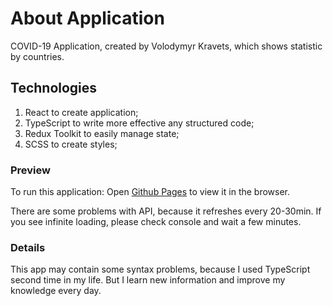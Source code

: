 # About Application

COVID-19 Application, created by Volodymyr Kravets, which shows statistic by countries.

## Technologies

1. React to create application;
2. TypeScript to write more effective any structured code;
3. Redux Toolkit to easily manage state;
4. SCSS to create styles;

### Preview

To run this application:
Open [Github Pages](http://localhost:3000) to view it in the browser.

There are some problems with API, because it refreshes every 20-30min. If you see infinite loading, please check console and wait a few minutes.

### Details

This app may contain some syntax problems, because I used TypeScript second time in my life. But I learn new information and improve my knowledge every day.

